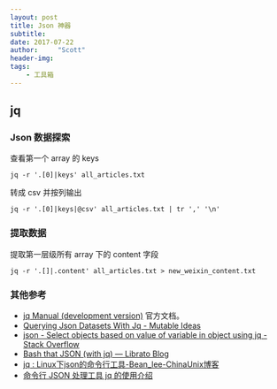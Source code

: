 ```yaml
---
layout: post
title: Json 神器
subtitle:   
date: 2017-07-22
author:     "Scott"
header-img: 
tags:
    - 工具箱
---
```


## jq

### Json 数据探索

查看第一个 array 的 keys

```
jq -r '.[0]|keys' all_articles.txt
```

转成 csv 并按列输出
```
jq -r '.[0]|keys|@csv' all_articles.txt | tr ',' '\n'
```

### 提取数据

提取第一层级所有 array 下的 content 字段

```
jq -r '.[]|.content' all_articles.txt > new_weixin_content.txt
```

### 其他参考

* [jq Manual (development version)](https://stedolan.github.io/jq/manual/#Invokingjq) 官方文档。
* [Querying Json Datasets With Jq - Mutable Ideas](http://arjon.es/2014/11/18/querying-json-datasets-with-jq/)
* [json - Select objects based on value of variable in object using jq - Stack Overflow](https://stackoverflow.com/questions/18592173/select-objects-based-on-value-of-variable-in-object-using-jq)
* [Bash that JSON (with jq) — Librato Blog](http://blog.librato.com/posts/jq-json)
* [jq : Linux下json的命令行工具-Bean_lee-ChinaUnix博客](http://blog.chinaunix.net/uid-24774106-id-3830242.html)
* [命令行 JSON 处理工具 jq 的使用介绍](https://www.ibm.com/developerworks/cn/linux/1612_chengg_jq/index.html)

